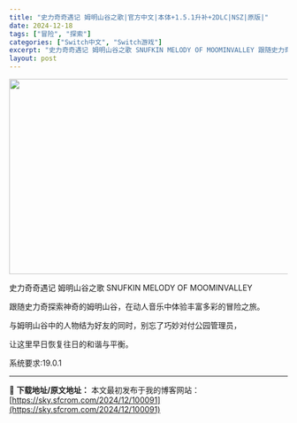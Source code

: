 ```yaml
---
title: "史力奇奇遇记 姆明山谷之歌|官方中文|本体+1.5.1升补+2DLC|NSZ|原版|"
date: 2024-12-18
tags: ["冒险", "探索"]
categories: ["Switch中文", "Switch游戏"]
excerpt: "史力奇奇遇记 姆明山谷之歌 SNUFKIN MELODY OF MOOMINVALLEY 跟随史力奇探索神奇的姆明山谷，在动人音乐中体验丰富多彩的冒险之旅。 与姆明山谷中的人物结为好友的同时，别忘了巧妙对付公园管理员， 让这里早日恢复往日的和谐与平衡。 系统要求:19.0.1"
layout: post
---
```


<img class="aligncenter size-full wp-image-100057" src="https://sky.sfcrom.com/wp-content/uploads/2024/12/2024121812500660.webp" alt="" width="616" height="353" />

史力奇奇遇记 姆明山谷之歌 SNUFKIN MELODY OF MOOMINVALLEY

跟随史力奇探索神奇的姆明山谷，在动人音乐中体验丰富多彩的冒险之旅。

与姆明山谷中的人物结为好友的同时，别忘了巧妙对付公园管理员，

让这里早日恢复往日的和谐与平衡。

系统要求:19.0.1

---
📖 **下载地址/原文地址：** 本文最初发布于我的博客网站：[https://sky.sfcrom.com/2024/12/100091](https://sky.sfcrom.com/2024/12/100091)

